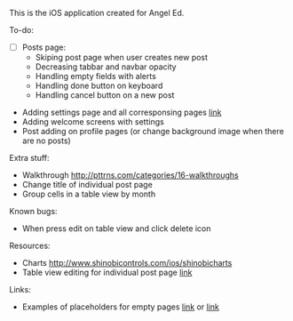 This is the iOS application created for Angel Ed.

To-do:
- [ ] Posts page:
	- Skiping post page when user creates new post
	- Decreasing tabbar and navbar opacity
	- Handling empty fields with alerts
	- Handling done button on keyboard
	- Handling cancel button on a new post
- Adding settings page and all corresponsing pages [link](http://cdn.pttrns.com/pttrns/2538/original/IMG_4647.PNG)
- Adding welcome screens with settings
- Post adding on profile pages (or change background image when there are no posts)

Extra stuff:
- Walkthrough http://pttrns.com/categories/16-walkthroughs
- Change title of individual post page
- Group cells in a table view by month

Known bugs:
- When press edit on table view and click delete icon

Resources:
- Charts http://www.shinobicontrols.com/ios/shinobicharts
- Table view editing for individual post page [link](https://developer.apple.com/library/ios/documentation/userexperience/conceptual/tableview_iphone/ManageInsertDeleteRow/ManageInsertDeleteRow.html)


Links:
- Examples of placeholders for empty pages [link](http://cdn.pttrns.com/pttrns/2536/original/IMG_4643.PNG) or [link](http://cdn.pttrns.com/pttrns/2043/original/IMG_2901.PNG)
